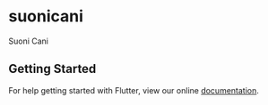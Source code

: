 # suonicani

Suoni Cani

## Getting Started

For help getting started with Flutter, view our online
[documentation](https://flutter.io/).
